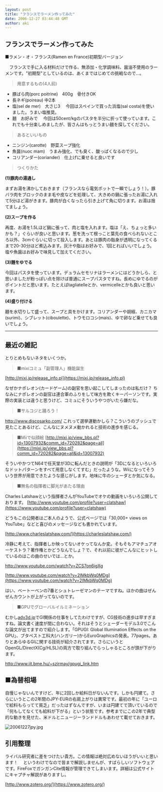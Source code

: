 ```yaml
---
layout: post
title: "フランスでラーメン作ってみた"
date: 2006-12-27 03:44:48 GMT
author: aki
---
```

## フランスでラーメン作ってみた

■ラメン・オ・フランス(Ramen en France)初期型バージョン

　フランスで手に入る材料だけで作る、無添加・化学調味料、醤油不使用のラーメンです。"初期型"としているのは、あくまではじめての挑戦なので…。


> 用意するもの(4人前)
- 豚ばら肉(porc poitrine)　400g　骨付きOK
- 長ネギ(poireau) 中2本
- 塩(sel de mer)　大さじ3
　今回はスペインで買った浜塩(sal costa)を使いました。うまい塩推奨。
- 麺　お好みで
　今回は50cent/kgのパスタを半分に折って使っています。これでも十分楽しめましたが、皆さんはもっとうまい麺を探してください。

> あるといいもの
- ニンジン(carotte)　野菜スープ強化
- 魚醤(nuoc mam)　うまみ強化、でも臭く、酸っぱくなるので少し
- コリアンダー(coriander)　仕上げに乗せると良いです

> つくりかた

**(1)豚肉の湯通し**

まずお湯を沸かしておきます（フランスなら電気ポットで一瞬でしょう！）。豚バラ肉をブロックのまま毛や皮などを処理して、大きめの鍋に張ったお湯に入れて5分ほど湯がきます。豚肉が白くなったら引き上げて角に切ります。お湯は捨てましょう。

**(2)スープを作る**

再度、お湯を1.5Lほど鍋に張って、肉と塩を入れます。塩は「え、ちょっと多いかも？」ぐらいが良いと思います。葱を洗って根っこと葉先の食べられないところ以外、3cmぐらいに切って投入します。あとは豚肉の脂身が透明になってくるまで20-30分ほど煮込みます。灰汁や脂はお好みで、1回とればいいでしょう。塩や魚醤はお好みで味見して加えてください。

**(3)麺をゆでる**

今回はパスタを使っています。デュラムセモリナはラーメンにはどうかしら、と思いましたが粉っぽい点を除けば普通にスープパスタですね。長めにゆでるのがポイントだと思います。たとえばtagliatelleとか、vermicelleとかも良いと思います。

**(4)盛り付ける**

麺を水切りして盛って、スープと具をかけます。コリアンダーや胡椒、カニカマ(surimi)、シブレット(ciboulette)、トウモロコシ(mais)、ゆで卵など乗せても良いでしょう。

-----

## 最近の雑記

とりとめもないネタをいくつか。

> ■mixiコミュ「副管理人」機能誕生

[http://mixi.jp/release_info.pl](https://mixi.jp/release_info.pl)

なぜかナポレオン(カードゲーム)の副官を思い起こしてしまったのは私だけ？
ちなみにナポレオンの副官は連合軍のふりをして味方を欺くキーパーソンです。実際の実装とは違うと思うけど、コミュにそういうやつがいたら嫌だな。

> ■サルコジと踊ろう！

http://www.discosarko.com/
これって選挙運動かしら？こういうのブッシュで見たことあるけど、こんなにヌメヌメ動かれると技術の進歩を感じる。

> ■Miiで似顔絵
[http://mixi.jp/view_bbs.pl?id=13007932&comm_id=720282&page=all](https://mixi.jp/view_bbs.pl?comm_id=720282&page=all&id=13007932)

そういやかつてN64で任天堂が3Dに転んだときの説明が「3Dになるといろいろなドットパターンをすべて用意しなくてすむ」だったような。Wiiになってそういう世界が用意できたような感じがします。地味に牛のシェーダとか気になる。


> ■無名の指揮者に脚光があたる理由

Charles Latshawという指揮者さんがYouTubeでオケの動画をいろいろ公開しております。
[http://www.youtube.com/profile?user=clatshaw](https://www.youtube.com/profile?user=clatshaw)

どうもこの公開者はご本人のようで、公式ページでは「30,000+ views on YouTube」などと喜びのメッセージなども書かれています。

[http://www.charleslatshaw.com/](https://charleslatshaw.com/)

冷静に考えて、指揮者しか映ってないオケってなんか変。そもそもアマチュアオーケストラ？著作権とかどうなんでしょ？で、それ以前に彼がこんなにヒットしているのはこの曲のせいでは…とか。

http://www.youtube.com/watch?v=ZCS7on6igXg

[http://www.youtube.com/watch?v=2IMkbWq0MDg](https://www.youtube.com/watch?v=2IMkbWq0MDg)

はい、ベートーベンの7番とシュトレーゼマンのテーマですね。ほかの曲はぜんぜんカウントが上がってないのです。

> ■GPUでグローバルイルミネーション

むかし[adv3d.jp](http://www.edit.ne.jp/~sterdian/adv3d/)でGI関係の仕事をしてたわけですが、CG技術の進歩は早すぎますね。論文書く速度が間に合わない。それはそうとシェーダーモデル3.0でこんな論文が出てますので紹介します。「GPUGI: Global Illumination Effects on the GPU」、ブタペスト工科大(ハンガリー)からEuroGraphicsの発表。77pages。ありとあらゆるGIに関する技術が紹介されてます。さらにいうとOpenGL/DirectX(Cg/HLSL)の両方で取り組んでらっしゃるところが頭が下がります。

http://www.iit.bme.hu/~szirmay/gpugi_link.htm

## ■為替相場

自慢じゃないんですけど、年に2回しか給料日がないんです。しかも円建て。さらにいうとこの2年間のJPY-EURの右肩上がりは異常です。最初の年に「ユーロで給料もらってて貧乏」だったはずなんですが、いまは円建てで頂いているので「何もしてなくても給料が下がる」という状態です。参考までにこの2年で典型的な動きを見せた、米ドルとニュージーランドドルもあわせて載せておきます。

![20061227jpy.jpg](/assoc/2006/20061227jpy.jpg)


## 引用整理

ライバル研究者に差をつけたい貴方。この情報は絶対広めないほうがいいと思います！
　というわけでなので皆まで解説しませんが、すばらしいソフトウェアです。FireFoxでガンガンCite情報が管理できてしまいます。詳細は公式サイトにキャプチャ解説がありますし。

[http://www.zotero.org/](https://www.zotero.org/)
